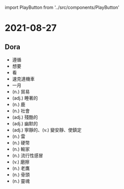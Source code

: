 import PlayButton from '../src/components/PlayButton'

# 2021-08-27

## Dora
- <PlayButton value="follow" /> 遵循
- <PlayButton value="want" /> 想要
- <PlayButton value="see" /> 看
- <PlayButton value="scooter" /> 速克達機車
- <PlayButton value="January" /> 一月
- <PlayButton value="trade" /> (n.) 貿易
- <PlayButton value="asleep" /> (adj.) 睡著的
- <PlayButton value="deer" /> (n.) 鹿
- <PlayButton value="society" /> (n.) 社會
- <PlayButton value="cruel" /> (adj.) 殘酷的
- <PlayButton value="humorous" /> (adj.) 幽默的
- <PlayButton value="calm" /> (adj.) 寧靜的、(v.) 變安靜、使鎮定
- <PlayButton value="thunder" /> (n.) 雷
- <PlayButton value="coin" /> (n.) 硬幣
- <PlayButton value="loser" /> (n.) 輸家
- <PlayButton value="flu" /> (n.) 流行性感冒
- <PlayButton value="rub" /> (v.) 磨擦
- <PlayButton value="eagle" /> (n.) 老鷹
- <PlayButton value="bone" /> (n.) 骨頭
- <PlayButton value="soul" /> (n.) 靈魂
